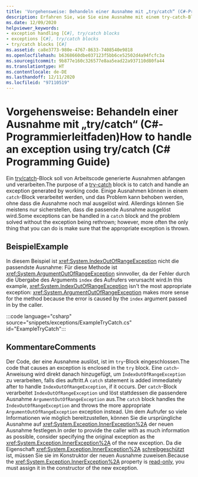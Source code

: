 ```yaml
---
title: 'Vorgehensweise: Behandeln einer Ausnahme mit „try/catch“ (C#-Programmierleitfaden)'
description: Erfahren Sie, wie Sie eine Ausnahme mit einem try-catch-Block behandeln. Hier finden Sie ein Codebeispiel und zusätzliche verfügbare Ressourcen.
ms.date: 12/09/2020
helpviewer_keywords:
- exception handling [C#], try/catch blocks
- exceptions [C#], try/catch blocks
- try/catch blocks [C#]
ms.assetid: ca8e3773-980e-4767-8633-7408540e9818
ms.openlocfilehash: b6368660dbe037123f5bb6ce52502d4a94fcfc3a
ms.sourcegitcommit: 9b877e160c326577e8aa5ead22a937110d80fa44
ms.translationtype: HT
ms.contentlocale: de-DE
ms.lasthandoff: 12/11/2020
ms.locfileid: "97110519"
---
```

# <a name="how-to-handle-an-exception-using-trycatch-c-programming-guide"></a><span data-ttu-id="f8a8c-104">Vorgehensweise: Behandeln einer Ausnahme mit „try/catch“ (C#-Programmierleitfaden)</span><span class="sxs-lookup"><span data-stu-id="f8a8c-104">How to handle an exception using try/catch (C# Programming Guide)</span></span>

<span data-ttu-id="f8a8c-105">Ein [try/catch](../../language-reference/keywords/try-catch.md)-Block soll von Arbeitscode generierte Ausnahmen abfangen und verarbeiten.</span><span class="sxs-lookup"><span data-stu-id="f8a8c-105">The purpose of a [try-catch](../../language-reference/keywords/try-catch.md) block is to catch and handle an exception generated by working code.</span></span> <span data-ttu-id="f8a8c-106">Einige Ausnahmen können in einem `catch`-Block verarbeitet werden, und das Problem kann behoben werden, ohne dass die Ausnahme noch mal ausgelöst wird. Allerdings können Sie meistens nur sicherstellen, dass die passende Ausnahme ausgelöst wird.</span><span class="sxs-lookup"><span data-stu-id="f8a8c-106">Some exceptions can be handled in a `catch` block and the problem solved without the exception being rethrown; however, more often the only thing that you can do is make sure that the appropriate exception is thrown.</span></span>

## <a name="example"></a><span data-ttu-id="f8a8c-107">Beispiel</span><span class="sxs-lookup"><span data-stu-id="f8a8c-107">Example</span></span>

<span data-ttu-id="f8a8c-108">In diesem Beispiel ist <xref:System.IndexOutOfRangeException> nicht die passendste Ausnahme: Für diese Methode ist <xref:System.ArgumentOutOfRangeException> sinnvoller, da der Fehler durch die Übergabe des Arguments `index` des Aufrufers verursacht wird.</span><span class="sxs-lookup"><span data-stu-id="f8a8c-108">In this example, <xref:System.IndexOutOfRangeException> isn't the most appropriate exception: <xref:System.ArgumentOutOfRangeException> makes more sense for the method because the error is caused by the `index` argument passed in by the caller.</span></span>

:::code language="csharp" source="snippets/exceptions/ExampleTryCatch.cs" id="ExampleTryCatch":::

## <a name="comments"></a><span data-ttu-id="f8a8c-109">Kommentare</span><span class="sxs-lookup"><span data-stu-id="f8a8c-109">Comments</span></span>

<span data-ttu-id="f8a8c-110">Der Code, der eine Ausnahme auslöst, ist im `try`-Block eingeschlossen.</span><span class="sxs-lookup"><span data-stu-id="f8a8c-110">The code that causes an exception is enclosed in the `try` block.</span></span> <span data-ttu-id="f8a8c-111">Eine `catch`-Anweisung wird direkt danach hinzugefügt, um `IndexOutOfRangeException` zu verarbeiten, falls dies auftritt.</span><span class="sxs-lookup"><span data-stu-id="f8a8c-111">A `catch` statement is added immediately after to handle `IndexOutOfRangeException`, if it occurs.</span></span> <span data-ttu-id="f8a8c-112">Der `catch`-Block verarbeitet `IndexOutOfRangeException` und löst stattdessen die passendere Ausnahme `ArgumentOutOfRangeException` aus.</span><span class="sxs-lookup"><span data-stu-id="f8a8c-112">The `catch` block handles the `IndexOutOfRangeException` and throws the more appropriate `ArgumentOutOfRangeException` exception instead.</span></span> <span data-ttu-id="f8a8c-113">Um dem Aufrufer so viele Informationen wie möglich bereitzustellen, können Sie die ursprüngliche Ausnahme auf <xref:System.Exception.InnerException%2A> der neuen Ausnahme festlegen.</span><span class="sxs-lookup"><span data-stu-id="f8a8c-113">In order to provide the caller with as much information as possible, consider specifying the original exception as the <xref:System.Exception.InnerException%2A> of the new exception.</span></span> <span data-ttu-id="f8a8c-114">Da die Eigenschaft <xref:System.Exception.InnerException%2A> [schreibgeschützt](../../properties.md#read-only) ist, müssen Sie sie im Konstruktor der neuen Ausnahme zuweisen.</span><span class="sxs-lookup"><span data-stu-id="f8a8c-114">Because the <xref:System.Exception.InnerException%2A> property is [read-only](../../properties.md#read-only), you must assign it in the constructor of the new exception.</span></span>

